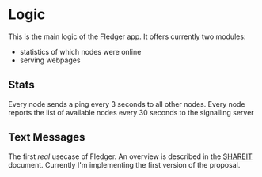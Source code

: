 # Logic

This is the main logic of the Fledger app.
It offers currently two modules:

- statistics of which nodes were online
- serving webpages

## Stats

Every node sends a ping every 3 seconds to all other nodes.
Every node reports the list of available nodes every 30 seconds to the signalling server

## Text Messages

The first _real_ usecase of Fledger. 
An overview is described in the [SHAREIT](../../../../SHAREIT.md) document.
Currently I'm implementing the first version of the proposal.

